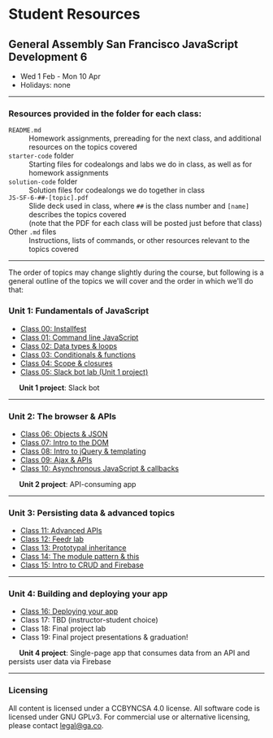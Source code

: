 # Student Resources
## General Assembly San Francisco JavaScript Development 6 

- Wed 1 Feb - Mon 10 Apr
- Holidays: none

---

### Resources provided in the folder for each class:
<dl>
  <dt><code>README.md</code></dt>
  <dd>Homework assignments, prereading for the next class, and additional resources on the topics covered</dd>
  <dt><code>starter-code</code> folder</dt>
  <dd>Starting files for codealongs and labs we do in class, as well as for homework assignments</dd>
  <dt><code>solution-code</code> folder</dt>
  <dd>Solution files for codealongs we do together in class</dd>
  <dt><code>JS-SF-6-##-[topic].pdf</code></dt>
  <dd>Slide deck used in class, where <code>##</code> is the class number and <code>[name]</code> describes the topics covered</dd>
  <dd>(note that the PDF for each class will be posted just before that class)</dd>
  <dt>Other <code>.md</code> files</dt>
  <dd>Instructions, lists of commands, or other resources relevant to the topics covered</dd>
</dl>

---

The order of topics may change slightly during the course, but following is a general outline of the topics we will cover and the order in which we'll do that:
### Unit 1: Fundamentals of JavaScript
- [Class 00: Installfest](https://github.com/svodnik/sfjs6/tree/master/00-installfest)
- [Class 01: Command line JavaScript](https://github.com/svodnik/sfjs6/tree/master/01-command-line-JS)
- [Class 02: Data types & loops](https://github.com/svodnik/sfjs6/tree/master/02-data-types-loops)
- [Class 03: Conditionals & functions](https://github.com/svodnik/sfjs6/tree/master/03-conditionals-functions)
- [Class 04: Scope & closures](https://github.com/svodnik/sfjs6/tree/master/04-scope-closures)
- [Class 05: Slack bot lab (Unit 1 project)](https://github.com/svodnik/sfjs6/tree/master/05-slackbot-lab)

&ensp;&ensp;&ensp;__Unit 1 project__: Slack bot

---

### Unit 2: The browser & APIs
- [Class 06: Objects & JSON](https://github.com/svodnik/sfjs6/tree/master/06-objects-json)
- [Class 07: Intro to the DOM](https://github.com/svodnik/sfjs6/tree/master/07-dom-intro)
- [Class 08: Intro to jQuery & templating](https://github.com/svodnik/sfjs6/tree/master/08-jquery-templating)
- [Class 09: Ajax & APIs](https://github.com/svodnik/sfjs6/tree/master/09-ajax-apis)
- [Class 10: Asynchronous JavaScript & callbacks](https://github.com/svodnik/sfjs6/tree/master/10-async-callbacks)

&ensp;&ensp;&ensp;__Unit 2 project__: API-consuming app

---

### Unit 3: Persisting data & advanced topics
- [Class 11: Advanced APIs](https://github.com/svodnik/sfjs6/tree/master/11-advanced-apis)
- [Class 12: Feedr lab](https://github.com/svodnik/sfjs6/tree/master/12-feedr-lab)
- [Class 13: Prototypal inheritance](https://github.com/svodnik/sfjs6/tree/master/12-feedr-lab)
- [Class 14: The module pattern & this](https://github.com/svodnik/sfjs6/tree/master/14-module-pattern-this)
- [Class 15: Intro to CRUD and Firebase](https://github.com/svodnik/sfjs6/tree/master/15-crud-firebase)

---

### Unit 4: Building and deploying your app
- [Class 16: Deploying your app](https://github.com/svodnik/sfjs6/tree/master/16-deploying-your-app)
- Class 17: TBD (instructor-student choice)
- Class 18: Final project lab
- Class 19: Final project presentations & graduation!

&ensp;&ensp;&ensp;__Unit 4 project__: Single-page app that consumes data from an API and persists user data via Firebase

---

### Licensing
All content is licensed under a CC­BY­NC­SA 4.0 license.
All software code is licensed under GNU GPLv3. For commercial use or alternative licensing, please contact legal@ga.co.